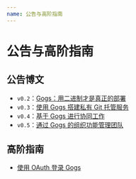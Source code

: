 ```yaml
---
name: 公告与高阶指南
---
```


# 公告与高阶指南

## 公告博文

- `v0.2`：[Gogs：用二进制才是真正的部署](http://wuwen.org/article/27/gogs-binary-is-what-called-real-deployment.html)
- `v0.3`：[使用 Gogs 搭建私有 Git 托管服务](http://wuwen.org/article/29/setup-your-private-git-hosting-with-gogs.html)
- `v0.4`：[基于 Gogs 进行协同工作](http://wuwen.org/article/33/use-gogs-to-work-collaboratively.html)
- `v0.5`：[通过 Gogs 的组织功能管理团队](http://wuwen.org/article/44/organize-your-teams-with-gogs-organization.html)

## 高阶指南

- [使用 OAuth 登录 Gogs](http://wuwen.org/article/30/login-gogs-with-oauth.html)
